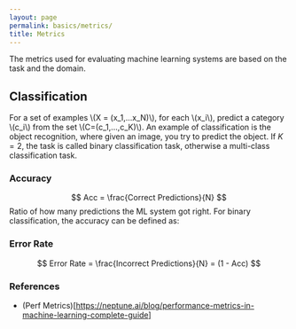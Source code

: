 ```yaml
---
layout: page
permalink: basics/metrics/
title: Metrics
---
```

The metrics used for evaluating machine learning systems are based on the task and the domain. 

## Classification
For a set of examples \\(X = (x_1,...x_N)\\), for each \\(x_i\\), predict a category \\(c_i\\) from the set \\(C=(c_1,...,c_K)\\). An example of classification is the object recognition, where given an image, you try to predict the object. If $K=2$, the task is called binary classification task, otherwise a multi-class classification task.

### Accuracy
$$
Acc = \frac{Correct Predictions}{N} 
$$ 
Ratio of how many predictions the ML system got right.
For binary classification, the accuracy can be defined as:
$$
$$

### Error Rate
$$ 
Error Rate = \frac{Incorrect Predictions}{N} = (1 - Acc)
$$


### References
- (Perf Metrics)[https://neptune.ai/blog/performance-metrics-in-machine-learning-complete-guide]